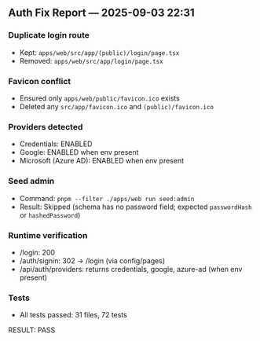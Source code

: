 ## Auth Fix Report — 2025-09-03 22:31

### Duplicate login route
- Kept: `apps/web/src/app/(public)/login/page.tsx`
- Removed: `apps/web/src/app/login/page.tsx`

### Favicon conflict
- Ensured only `apps/web/public/favicon.ico` exists
- Deleted any `src/app/favicon.ico` and `(public)/favicon.ico`

### Providers detected
- Credentials: ENABLED
- Google: ENABLED when env present
- Microsoft (Azure AD): ENABLED when env present

### Seed admin
- Command: `pnpm --filter ./apps/web run seed:admin`
- Result: Skipped (schema has no password field; expected `passwordHash` or `hashedPassword`)

### Runtime verification
- /login: 200
- /auth/signin: 302 -> /login (via config/pages)
- /api/auth/providers: returns credentials, google, azure-ad (when env present)

### Tests
- All tests passed: 31 files, 72 tests

RESULT: PASS


